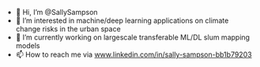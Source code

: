 - 👋 Hi, I’m @SallySampson
- 👀 I’m interested in machine/deep learning applications on climate change risks in the urban space 
- 🌱 I’m currently working on largescale transferable ML/DL slum mapping models 
- 📫 How to reach me via www.linkedin.com/in/sally-sampson-bb1b79203

<!---
Sally-Ama-Sampson/Sally-Ama-Sampson is a ✨ special ✨ repository because its `README.md` (this file) appears on your GitHub profile.
You can click the Preview link to take a look at your changes.
--->
